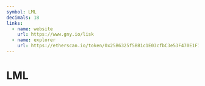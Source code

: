 ```yaml
---
symbol: LML
decimals: 18
links:
  - name: website
    url: https://www.gny.io/lisk
  - name: explorer
    url: https://etherscan.io/token/0x25B6325f5BB1c1E03cfbC3e53F470E1F1ca022E3
---
```


# LML
